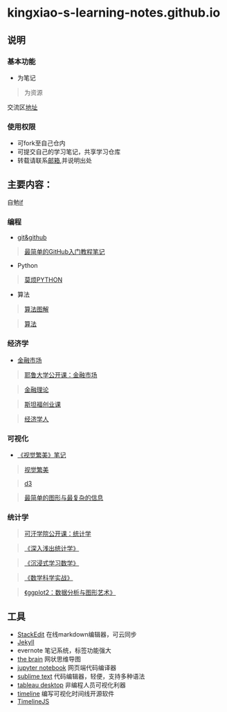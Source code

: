 # kingxiao-s-learning-notes.github.io
## 说明
### 基本功能
- 为笔记
> 为资源

交流区[地址](https://github.com/Kingxiao/kingxiao-s-learning-notes.github.io/issues/4)
### 使用权限
- 可fork至自己仓内
- 可提交自己的学习笔记，共享学习仓库
- 转载请联系[邮箱](mushiqingqian@gmail.com),并说明出处

## 主要内容：
自勉[if](https://github.com/Kingxiao/kingxiao-s-learning-notes.github.io/blob/gh-pages/If%20.md)
### 编程
- [git&github](https://github.com/Kingxiao/kingxiao-s-learning-notes.github.io/blob/gh-pages/github&git.md)
>[最简单的GitHub入门教程笔记](https://www.bilibili.com/video/av4857819/)
- Python
> [莫烦PYTHON](https://morvanzhou.github.io/)
- 算法
> [算法图解](https://book.douban.com/subject/26979890/)

> [算法](https://algs4.cs.princeton.edu/home/)
### 经济学
- [金融市场](https://github.com/Kingxiao/kingxiao-s-learning-notes.github.io/blob/gh-pages/Financial%20Markets/%E3%80%8A%E9%87%91%E8%9E%8D%E5%B8%82%E5%9C%BA%E3%80%8B%E7%AC%94%E8%AE%B0%E7%9B%AE%E5%BD%95.md)
> [耶鲁大学公开课：金融市场](https://www.bilibili.com/video/av9947400)

> [金融理论](https://www.bilibili.com/video/av13401067)

> [斯坦福创业课 ](https://www.bilibili.com/video/av6612058)

> [经济学人](https://github.com/nailperry-zd/The-Economist)
### 可视化
- [《视觉繁美》笔记](https://book.douban.com/subject/25665238/annotation)
> [视觉繁美](https://book.douban.com/subject/25665238/)

> [d3](https://github.com/d3/d3)

> [最简单的图形与最复杂的信息](https://book.douban.com/subject/25755879/)

### 统计学
> [可汗学院公开课：统计学](https://www.bilibili.com/video/av7199273)

> [《深入浅出统计学》](https://book.douban.com/subject/7056708/)

> [《沉浸式学习数学》](http://immersivemath.com/ila/index.html)

> [《数学科学实战》](https://book.douban.com/subject/26320485/)

> [《ggplot2：数据分析与图形艺术》](https://book.douban.com/subject/24527091/)


## 工具
* [StackEdit](https://stackedit.io/app#)
  在线markdown编辑器，可云同步
* [Jekyll](https://jekyllcn.com/docs/github-pages/)
* evernote
  笔记系统，标签功能强大
* [the brain](http://www.ypojie.com/2826.html)
  网状思维导图
* [jupyter notebook](https://jupyter.org/)
  网页端代码编译器
* [sublime text](https://www.sublimetext.com/)
  代码编辑器，轻便，支持多种语法
* [tableau desktop](https://www.tableau.com/zh-cn/products/desktop)
  非编程人员可视化利器
* [timeline](http://thetimelineproj.sourceforge.net/)
  编写可视化时间线开源软件
* [TimelineJS](http://timeline.knightlab.com/)

